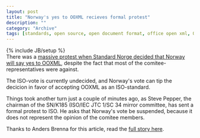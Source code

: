 ```yaml
--- 
layout: post 
title: "Norway's yes to OOXML recieves formal protest"
description: ""
category: "Archive"
tags: [standards, open source, open document format, office open xml, OOXML, odf, ISO]
---
```

{% include JB/setup %}  
There was a <a href="http://phun-ky.net/2008/03/norway-says-yes-to-ooxml-despite-protests">massive protest when Standard Norge decided that Norway will say yes to OOXML</a>, despite the fact that most of the comitee-representatives were against.

The ISO-vote is currently undecided, and Norway's vote can tip the decicion in favor of accepting OOXML as an ISO-standard.

Things took another turn just a couple of minutes ago, as Steve Pepper, the chairman of the SN/K185 (ISO/IEC JTC 1/SC 34 mirror committee, has sent a formal protest to ISO. He asks that Norway's vote be suspended, because it does not represent the opinion of the comitee members.

Thanks to Anders Brenna for this article, read the <a href="http://blog.abrenna.com/formal-protest-against-norways-yes-to-ooxml/">full story here</a>.
